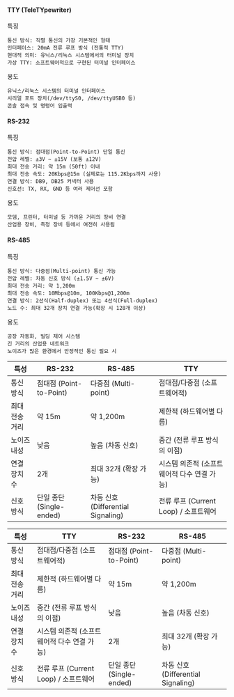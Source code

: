 #### TTY (TeleTYpewriter)
특징
```less
통신 방식: 직렬 통신의 가장 기본적인 형태
인터페이스: 20mA 전류 루프 방식 (전통적 TTY)
현대적 의미: 유닉스/리눅스 시스템에서의 터미널 장치
가상 TTY: 소프트웨어적으로 구현된 터미널 인터페이스
```
용도
```less
유닉스/리눅스 시스템의 터미널 인터페이스
시리얼 포트 장치(/dev/ttyS0, /dev/ttyUSB0 등)
콘솔 접속 및 명령어 입출력
```

#### RS-232
특징
```less
통신 방식: 점대점(Point-to-Point) 단일 통신
전압 레벨: ±3V ~ ±15V (보통 ±12V)
최대 전송 거리: 약 15m (50ft) 이내
최대 전송 속도: 20Kbps@15m (실제로는 115.2Kbps까지 사용)
연결 방식: DB9, DB25 커넥터 사용
신호선: TX, RX, GND 등 여러 제어선 포함
```

용도
```less
모뎀, 프린터, 터미널 등 가까운 거리의 장비 연결
산업용 장비, 측정 장비 등에서 여전히 사용됨
```


#### RS-485
특징
```less
통신 방식: 다중점(Multi-point) 통신 가능
전압 레벨: 차동 신호 방식 (±1.5V ~ ±6V)
최대 전송 거리: 약 1,200m
최대 전송 속도: 10Mbps@10m, 100Kbps@1,200m
연결 방식: 2선식(Half-duplex) 또는 4선식(Full-duplex)
노드 수: 최대 32개 장치 연결 가능(확장 시 128개 이상)
```
용도
```less
공장 자동화, 빌딩 제어 시스템
긴 거리의 산업용 네트워크
노이즈가 많은 환경에서 안정적인 통신 필요 시
```

| 특성 | RS-232 | RS-485 | TTY |
|---|---|---|---|
| 통신 방식 | 점대점 (Point-to-Point) | 다중점 (Multi-point) | 점대점/다중점 (소프트웨어적) |
| 최대 전송 거리 | 약 15m | 약 1,200m | 제한적 (하드웨어별 다름) |
| 노이즈 내성 | 낮음 | 높음 (차동 신호) | 중간 (전류 루프 방식의 이점) |
| 연결 장치 수 | 2개 | 최대 32개 (확장 가능) | 시스템 의존적 (소프트웨어적 다수 연결 가능) |
| 신호 방식 | 단일 종단 (Single-ended) | 차동 신호 (Differential Signaling) | 전류 루프 (Current Loop) / 소프트웨어 |



| 특성 | TTY | RS-232 | RS-485 |
|---|---|---|---|
| 통신 방식 | 점대점/다중점 (소프트웨어적) | 점대점 (Point-to-Point) | 다중점 (Multi-point) |
| 최대 전송 거리 | 제한적 (하드웨어별 다름) | 약 15m | 약 1,200m |
| 노이즈 내성 | 중간 (전류 루프 방식의 이점) | 낮음 | 높음 (차동 신호) |
| 연결 장치 수 | 시스템 의존적 (소프트웨어적 다수 연결 가능) | 2개 | 최대 32개 (확장 가능) |
| 신호 방식 | 전류 루프 (Current Loop) / 소프트웨어 | 단일 종단 (Single-ended) | 차동 신호 (Differential Signaling) |









